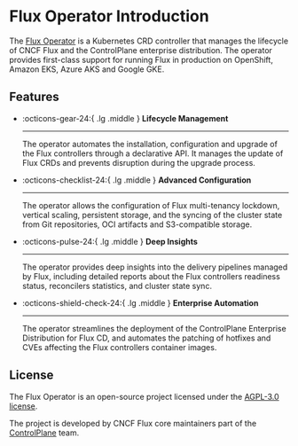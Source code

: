 # Flux Operator Introduction

The [Flux Operator](https://github.com/controlplaneio-fluxcd/flux-operator)
is a Kubernetes CRD controller that manages
the lifecycle of CNCF Flux and the ControlPlane enterprise distribution.
The operator provides first-class support for running Flux in production
on OpenShift, Amazon EKS, Azure AKS and Google GKE.

## Features

<div class="grid cards" markdown>

-   :octicons-gear-24:{ .lg .middle } __Lifecycle Management__

    ---
    The operator automates the installation, configuration and upgrade of the Flux controllers through a declarative API. 
    It manages the update of Flux CRDs and prevents disruption during the upgrade process.

-   :octicons-checklist-24:{ .lg .middle } __Advanced Configuration__

    ---
    The operator allows the configuration of Flux multi-tenancy lockdown, vertical scaling, persistent storage,
    and the syncing of the cluster state from Git repositories, OCI artifacts and S3-compatible storage.

-   :octicons-pulse-24:{ .lg .middle } __Deep Insights__

    ---
    The operator provides deep insights into the delivery pipelines managed by Flux, including detailed reports
    about the Flux controllers readiness status, reconcilers statistics, and cluster state sync.

-   :octicons-shield-check-24:{ .lg .middle } __Enterprise Automation__

    ---
    The operator streamlines the deployment of the ControlPlane Enterprise Distribution for Flux CD,
    and automates the patching of hotfixes and CVEs affecting the Flux controllers container images.

</div>

## License

The Flux Operator is an open-source project licensed under the
[AGPL-3.0 license](https://github.com/controlplaneio-fluxcd/flux-operator/blob/main/LICENSE).

The project is developed by CNCF Flux core maintainers part of the [ControlPlane](https://control-plane.io) team.
